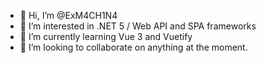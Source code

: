 - 👋 Hi, I’m @ExM4CH1N4
- 👀 I’m interested in .NET 5 / Web API and SPA frameworks
- 🌱 I’m currently learning Vue 3 and Vuetify
- 💞️ I’m looking to collaborate on anything at the moment.

<!---
ExM4CH1N4/ExM4CH1N4 is a ✨ special ✨ repository because its `README.md` (this file) appears on your GitHub profile.
You can click the Preview link to take a look at your changes.
--->
